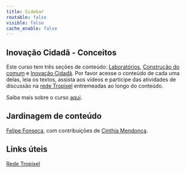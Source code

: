 ```yaml
---
title: Sidebar
routable: false
visible: false
cache_enable: false
---
```


## Inovação Cidadã - Conceitos

Este curso tem três seções de conteúdo: [Laboratórios](https://cursos.tropixel.org/ic-conceitos/home/laboratorios), [Construção do comum](https://cursos.tropixel.org/ic-conceitos/home/construcao-do-comum) e [Inovação Cidadã](https://cursos.tropixel.org/ic-conceitos/home/construcao-do-comum). Por favor acesse o conteúdo de cada uma delas, leia os textos, assista aos vídeos e participe das atividades de discussão na [rede Tropixel](https://rede.tropixel.org) entremeadas ao longo do conteúdo.

Saiba mais sobre o curso [aqui](https://cursos.tropixel.org/ic-conceitos/sobre).

## Jardinagem de conteúdo

[Felipe Fonseca](https://rede.tropixel.org/u/efeefe/), com contribuições de [Cinthia Mendonça](https://silo.org.br/who-we-are/).

## Links úteis

[Rede Tropixel](https://rede.tropixel.org)